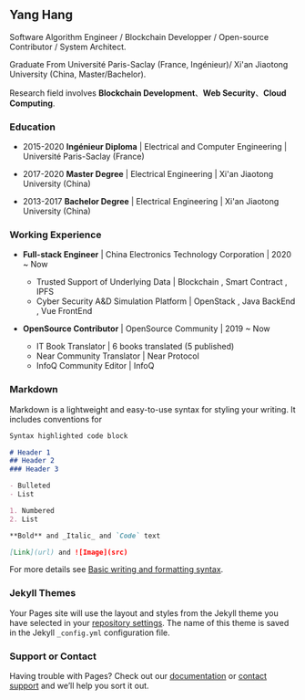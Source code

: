 ## Yang Hang

Software Algorithm Engineer / Blockchain Developper / Open-source Contributor / System Architect.

Graduate From Université Paris-Saclay (France, Ingénieur)/ Xi'an Jiaotong University (China, Master/Bachelor).

Research field involves **Blockchain Development**、**Web Security**、**Cloud Computing**.

### Education

- 2015-2020 **Ingénieur Diploma** | Electrical and Computer Engineering | Université Paris-Saclay (France)

- 2017-2020 **Master Degree** | Electrical Engineering | Xi'an Jiaotong University (China)

- 2013-2017 **Bachelor Degree** | Electrical Engineering | Xi'an Jiaotong University (China)

### Working Experience

- **Full-stack Engineer** | China Electronics Technology Corporation | 2020 ~ Now
  - Trusted Support of Underlying Data | Blockchain , Smart Contract , IPFS 
  - Cyber Security A&D Simulation Platform | OpenStack , Java BackEnd , Vue FrontEnd

- **OpenSource Contributor** | OpenSource Community | 2019 ~ Now
  - IT Book Translator | 6 books translated (5 published)
  - Near Community Translator | Near Protocol 
  - InfoQ Community Editor | InfoQ

### Markdown

Markdown is a lightweight and easy-to-use syntax for styling your writing. It includes conventions for

```markdown
Syntax highlighted code block

# Header 1
## Header 2
### Header 3

- Bulleted
- List

1. Numbered
2. List

**Bold** and _Italic_ and `Code` text

[Link](url) and ![Image](src)
```

For more details see [Basic writing and formatting syntax](https://docs.github.com/en/github/writing-on-github/getting-started-with-writing-and-formatting-on-github/basic-writing-and-formatting-syntax).

### Jekyll Themes

Your Pages site will use the layout and styles from the Jekyll theme you have selected in your [repository settings](https://github.com/Yang94J/yang94j.github.io/settings/pages). The name of this theme is saved in the Jekyll `_config.yml` configuration file.

### Support or Contact

Having trouble with Pages? Check out our [documentation](https://docs.github.com/categories/github-pages-basics/) or [contact support](https://support.github.com/contact) and we’ll help you sort it out.
